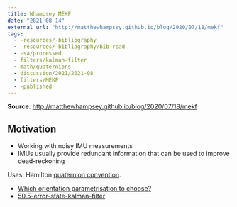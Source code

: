 ```yaml
---
title: Whampsey MEKF
date: "2021-08-14"
external_url: "http://matthewhampsey.github.io/blog/2020/07/18/mekf"
tags:
  - -resources/-bibliography
  - -resources/-bibliography/bib-read
  - -sa/processed
  - filters/kalman-filter
  - math/quaternions
  - discussion/2021/2021-08
  - filters/MEKF
  - -published
---
```


**Source**: <http://matthewhampsey.github.io/blog/2020/07/18/mekf>

## Motivation

*   Working with noisy IMU measurements
*   IMUs usually provide redundant information that can be used to improve dead-reckoning

Uses: Hamilton [quaternion convention](studienarbeit/quaternion-conventions.md).

* [Which orientation parametrisation to choose?](rotations/20.4-which-orientation-parametrisation.md)
* [50.5-error-state-kalman-filter](studienarbeit/50.5-error-state-kalman-filter.md)

